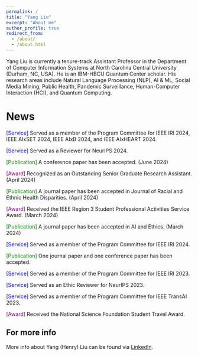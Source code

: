 ```yaml
---
permalink: /
title: "Yang Liu"
excerpt: "About me"
author_profile: true
redirect_from: 
  - /about/
  - /about.html
---
```

Yang Liu is currently a tenure-track Assistant Professor in the Department of Computer Information Systems at North Carolina Central University (Durham, NC, USA). He is an IBM-HBCU Quantum Center scholar. His research areas include Natural Language Processing (NLP), AI & ML, Social Media Mining, Public Health, Pandemic Surveillance, Human-Computer Interaction (HCI), and Quantum Computing. 


News
======
<html>
<head>
    <style>
        .service {
            color: blue;
        }
        .award {
            color: purple;
        }
      .publication {
            color: green;
        }
    </style>
</head>
<body>
<p> <span class="service">[Service]</span> Served as a member of the Program Committee for IEEE IRI 2024, IEEE AIxSET 2024, IEEE AIxB 2024, and IEEE AIxHEART 2024.</p>
<p> <span class="service">[Service]</span> Served as a Reviewer for NeurIPS 2024.</p>
<p> <span class="publication">[Publication]</span> A conference paper has been accepted. (June 2024)</p>
<p> <span class="award">[Award]</span> Recognized as an Outstanding Senior Graduate Research Assistant. (April 2024)</p>
<p> <span class="publication">[Publication]</span> A journal paper has been accepted in Journal of Racial and Ethnic Health Disparities. (April 2024)</p>
<p> <span class="award">[Award]</span> Received the IEEE Region 3 Student Professional Activities Service Award. (March 2024)</p>
<p> <span class="publication">[Publication]</span> A journal paper has been accepted in AI and Ethics. (March 2024)</p>
<p> <span class="service">[Service]</span> Served as a member of the Program Committee for IEEE IRI 2024.</p>
<p> <span class="publication">[Publication]</span> One journal paper and one conference paper has been accepted.</p>
<p> <span class="service">[Service]</span> Served as a member of the Program Committee for IEEE IRI 2023.</p>
<p> <span class="service">[Service]</span> Served as an Ethic Reviewer for NeurIPS 2023.</p>
<p> <span class="service">[Service]</span> Served as a member of the Program Committee for IEEE TransAI 2023.</p>
<p> <span class="award">[Award]</span> Received the National Science Foundation Student Travel Award.</p>

</body>
</html>


For more info
------
More info about Yang (Henry) Liu can be found via [LinkedIn](https://www.linkedin.com/in/yang-liu-575673185/). 
 
